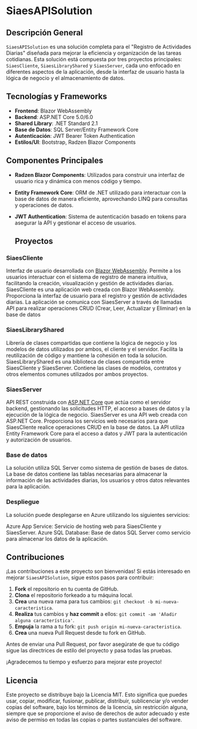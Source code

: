 # SiaesAPISolution

## Descripción General

`SiaesAPISolution` es una solución completa para el "Registro de Actividades Diarias" diseñada para mejorar la eficiencia y organización de las tareas cotidianas. Esta solución está compuesta por tres proyectos principales: `SiaesCliente`, `SiaesLibraryShared` y `SiaesServer`, cada uno enfocado en diferentes aspectos de la aplicación, desde la interfaz de usuario hasta la lógica de negocio y el almacenamiento de datos.

## Tecnologías y Frameworks

- **Frontend**: Blazor WebAssembly
- **Backend**: ASP.NET Core 5.0/6.0
- **Shared Library**: .NET Standard 2.1
- **Base de Datos**: SQL Server/Entity Framework Core
- **Autenticación**: JWT Bearer Token Authentication
- **Estilos/UI**: Bootstrap, Radzen Blazor Components

## Componentes Principales

- **Radzen Blazor Components**: Utilizados para construir una interfaz de usuario rica y dinámica con menos código y tiempo.
- **Entity Framework Core**: ORM de .NET utilizado para interactuar con la base de datos de manera eficiente, aprovechando LINQ para consultas y operaciones de datos.
- **JWT Authentication**: Sistema de autenticación basado en tokens para asegurar la API y gestionar el acceso de usuarios.

  ## Proyectos

### SiaesCliente

Interfaz de usuario desarrollada con [Blazor WebAssembly](https://dotnet.microsoft.com/apps/aspnet/web-apps/blazor). Permite a los usuarios interactuar con el sistema de registro de manera intuitiva, facilitando la creación, visualización y gestión de actividades diarias.
SiaesCliente es una aplicación web creada con Blazor WebAssembly. Proporciona la interfaz de usuario para el registro y gestión de actividades diarias. La aplicación se comunica con SiaesServer a través de llamadas API para realizar operaciones CRUD (Crear, Leer, Actualizar y Eliminar) en la base de datos

### SiaesLibraryShared

Librería de clases compartidas que contiene la lógica de negocio y los modelos de datos utilizados por ambos, el cliente y el servidor. Facilita la reutilización de código y mantiene la cohesión en toda la solución.
SiaesLibraryShared es una biblioteca de clases compartida entre SiaesCliente y SiaesServer. Contiene las clases de modelos, contratos y otros elementos comunes utilizados por ambos proyectos.

### SiaesServer

API REST construida con [ASP.NET Core](https://dotnet.microsoft.com/apps/aspnet/apis) que actúa como el servidor backend, gestionando las solicitudes HTTP, el acceso a bases de datos y la ejecución de la lógica de negocio.
SiaesServer es una API web creada con ASP.NET Core. Proporciona los servicios web necesarios para que SiaesCliente realice operaciones CRUD en la base de datos. La API utiliza Entity Framework Core para el acceso a datos y JWT para la autenticación y autorización de usuarios.

### Base de datos
La solución utiliza SQL Server como sistema de gestión de bases de datos. La base de datos contiene las tablas necesarias para almacenar la información de las actividades diarias, los usuarios y otros datos relevantes para la aplicación.

### Despliegue
La solución puede desplegarse en Azure utilizando los siguientes servicios:

Azure App Service: Servicio de hosting web para SiaesCliente y SiaesServer.
Azure SQL Database: Base de datos SQL Server como servicio para almacenar los datos de la aplicación.


## Contribuciones

¡Las contribuciones a este proyecto son bienvenidas! Si estás interesado en mejorar `SiaesAPISolution`, sigue estos pasos para contribuir:

1. **Fork** el repositorio en tu cuenta de GitHub.
2. **Clona** el repositorio forkeado a tu máquina local.
3. **Crea** una nueva rama para tus cambios: `git checkout -b mi-nueva-caracteristica`.
4. **Realiza** tus cambios y **haz commit** a ellos: `git commit -am 'Añadir alguna característica'`.
5. **Empuja** la rama a tu fork: `git push origin mi-nueva-caracteristica`.
6. **Crea** una nueva Pull Request desde tu fork en GitHub.

Antes de enviar una Pull Request, por favor asegúrate de que tu código sigue las directrices de estilo del proyecto y pasa todas las pruebas.

¡Agradecemos tu tiempo y esfuerzo para mejorar este proyecto!

## Licencia

Este proyecto se distribuye bajo la Licencia MIT. Esto significa que puedes usar, copiar, modificar, fusionar, publicar, distribuir, sublicenciar y/o vender copias del software, bajo los términos de la licencia, sin restricción alguna, siempre que se proporcione el aviso de derechos de autor adecuado y este aviso de permiso en todas las copias o partes sustanciales del software.

